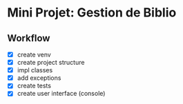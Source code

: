 # Mini Projet: Gestion de Biblio

## Workflow

- [x] create venv
- [x] create project structure
- [x] impl classes
- [x] add exceptions
- [x] create tests
- [x] create user interface (console)